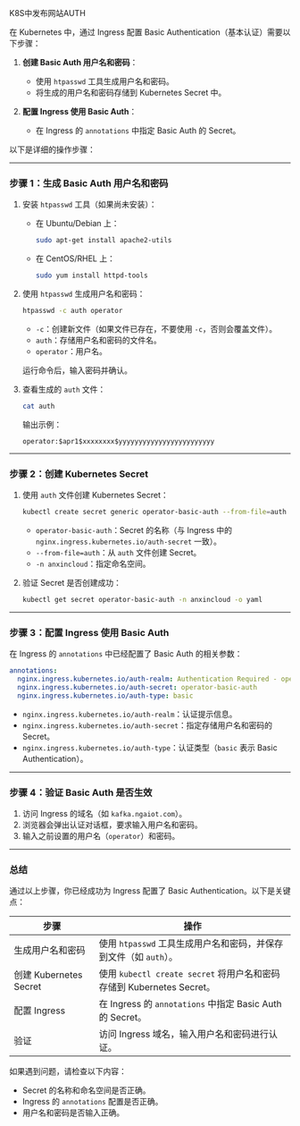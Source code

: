 K8S中发布网站AUTH

在 Kubernetes 中，通过 Ingress 配置 Basic Authentication（基本认证）需要以下步骤：

1. **创建 Basic Auth 用户名和密码**：
   - 使用 `htpasswd` 工具生成用户名和密码。
   - 将生成的用户名和密码存储到 Kubernetes Secret 中。

2. **配置 Ingress 使用 Basic Auth**：
   - 在 Ingress 的 `annotations` 中指定 Basic Auth 的 Secret。

以下是详细的操作步骤：

---

### 步骤 1：生成 Basic Auth 用户名和密码

1. 安装 `htpasswd` 工具（如果尚未安装）：
   - 在 Ubuntu/Debian 上：
     ```bash
     sudo apt-get install apache2-utils
     ```
   - 在 CentOS/RHEL 上：
     ```bash
     sudo yum install httpd-tools
     ```

2. 使用 `htpasswd` 生成用户名和密码：
   ```bash
   htpasswd -c auth operator
   ```
   - `-c`：创建新文件（如果文件已存在，不要使用 `-c`，否则会覆盖文件）。
   - `auth`：存储用户名和密码的文件名。
   - `operator`：用户名。

   运行命令后，输入密码并确认。

3. 查看生成的 `auth` 文件：
   ```bash
   cat auth
   ```
   输出示例：
   ```
   operator:$apr1$xxxxxxxx$yyyyyyyyyyyyyyyyyyyyyyyy
   ```

---

### 步骤 2：创建 Kubernetes Secret

1. 使用 `auth` 文件创建 Kubernetes Secret：
   ```bash
   kubectl create secret generic operator-basic-auth --from-file=auth -n anxincloud
   ```
   - `operator-basic-auth`：Secret 的名称（与 Ingress 中的 `nginx.ingress.kubernetes.io/auth-secret` 一致）。
   - `--from-file=auth`：从 `auth` 文件创建 Secret。
   - `-n anxincloud`：指定命名空间。

2. 验证 Secret 是否创建成功：
   ```bash
   kubectl get secret operator-basic-auth -n anxincloud -o yaml
   ```

---

### 步骤 3：配置 Ingress 使用 Basic Auth

在 Ingress 的 `annotations` 中已经配置了 Basic Auth 的相关参数：

```yaml
annotations:
  nginx.ingress.kubernetes.io/auth-realm: Authentication Required - operator
  nginx.ingress.kubernetes.io/auth-secret: operator-basic-auth
  nginx.ingress.kubernetes.io/auth-type: basic
```

- `nginx.ingress.kubernetes.io/auth-realm`：认证提示信息。
- `nginx.ingress.kubernetes.io/auth-secret`：指定存储用户名和密码的 Secret。
- `nginx.ingress.kubernetes.io/auth-type`：认证类型（`basic` 表示 Basic Authentication）。

---

### 步骤 4：验证 Basic Auth 是否生效

1. 访问 Ingress 的域名（如 `kafka.ngaiot.com`）。
2. 浏览器会弹出认证对话框，要求输入用户名和密码。
3. 输入之前设置的用户名（`operator`）和密码。

---

### 总结

通过以上步骤，你已经成功为 Ingress 配置了 Basic Authentication。以下是关键点：

| 步骤                   | 操作                                                         |
| ---------------------- | ------------------------------------------------------------ |
| 生成用户名和密码       | 使用 `htpasswd` 工具生成用户名和密码，并保存到文件（如 `auth`）。 |
| 创建 Kubernetes Secret | 使用 `kubectl create secret` 将用户名和密码存储到 Kubernetes Secret。 |
| 配置 Ingress           | 在 Ingress 的 `annotations` 中指定 Basic Auth 的 Secret。    |
| 验证                   | 访问 Ingress 域名，输入用户名和密码进行认证。                |

如果遇到问题，请检查以下内容：
- Secret 的名称和命名空间是否正确。
- Ingress 的 `annotations` 配置是否正确。
- 用户名和密码是否输入正确。